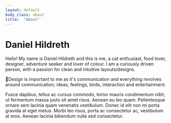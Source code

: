 ```yaml
---
layout: default
body_class: about
title:  "About"
---
```

# Daniel Hildreth #

Hello! My name is Daniel Hildreth and this is me, a cat enthusiast, food lover,
designer, adventure seeker and lover of colour. I am a curiously driven person,
with a passion for clean and intuitive layouts/designs.

Design is important to me as it's communication and everything revolves around
communication; ideas, feelings, birds, interaction and entertainment.

Fusce dapibus, tellus ac cursus commodo, tortor mauris condimentum nibh, ut
fermentum massa justo sit amet risus. Aenean eu leo quam. Pellentesque ornare
sem lacinia quam venenatis vestibulum. Donec id elit non mi porta gravida at
eget metus. Morbi leo risus, porta ac consectetur ac, vestibulum at eros.
Aenean lacinia bibendum nulla sed consectetur.
